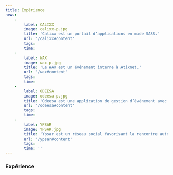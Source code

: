 ```yaml
---
title: Expérience
news:
    -
        label: CALIXX
        image: calixx-p.jpg
        title: 'Calixx est un portail d’applications en mode SASS.'
        url: '/calixx#content'
        tags:
        time:
    -
        label: WAX
        image: wax-p.jpg
        title: 'Le WAX est un événement interne à Atixnet.'
        url: '/wax#content'
        tags:
        time: 
    -
        label: ODEESA
        image: odeesa-p.jpg
        title: 'Odeesa est une application de gestion d’évènement avec badge.'
        url: '/odeesa#content'
        tags:
        time: 
    -
        label: YPSAR
        image: YPSAR.jpg
        title: 'Ypsar est un réseau social favorisant la rencontre autour de l''évènementiel.'
        url: '/ypsar#content'
        tags:
        time: ''
---
```


### Expérience

